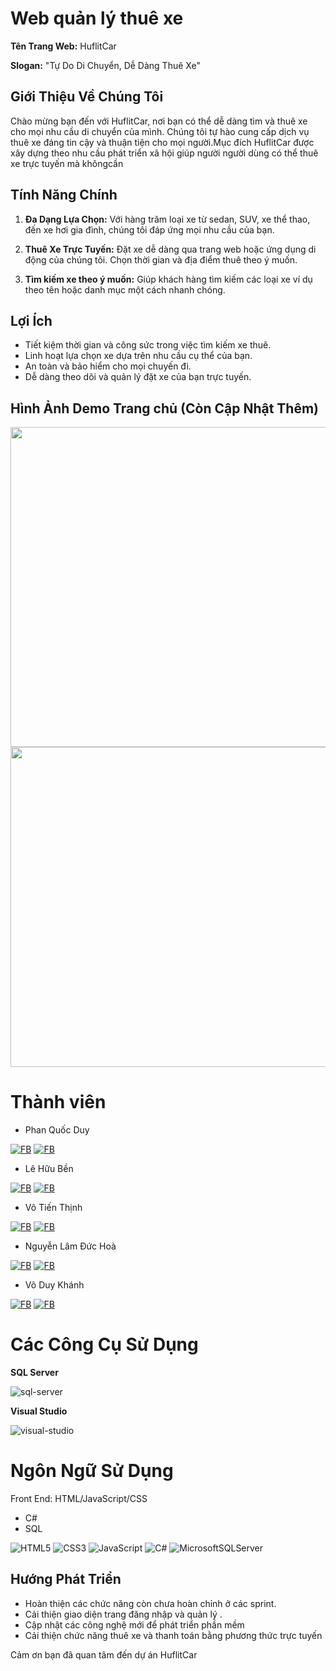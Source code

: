# **Web quản lý thuê xe**
**Tên Trang Web:** HuflitCar

**Slogan:** "Tự Do Di Chuyển, Dễ Dàng Thuê Xe"

## Giới Thiệu Về Chúng Tôi

Chào mừng bạn đến với HuflitCar, nơi bạn có thể dễ dàng tìm và thuê xe cho mọi nhu cầu di chuyển của mình. Chúng tôi tự hào cung cấp dịch vụ thuê xe đáng tin cậy và thuận tiện cho mọi người.Mục đích HuflitCar được xây dựng theo nhu cầu phát triển xã hội giúp người người dùng có thể thuê xe trực tuyến mà khôngcần

## Tính Năng Chính

1. **Đa Dạng Lựa Chọn:** Với hàng trăm loại xe từ sedan, SUV, xe thể thao, đến xe hơi gia đình, chúng tôi đáp ứng mọi nhu cầu của bạn.

2. **Thuê Xe Trực Tuyến:** Đặt xe dễ dàng qua trang web hoặc ứng dụng di động của chúng tôi. Chọn thời gian và địa điểm thuê theo ý muốn.

3. **Tìm kiếm xe theo ý muốn:** Giúp khách hàng tìm kiếm các loại xe ví dụ theo tên hoặc danh mục một cách nhanh chóng.

## Lợi Ích

- Tiết kiệm thời gian và công sức trong việc tìm kiếm xe thuê.
- Linh hoạt lựa chọn xe dựa trên nhu cầu cụ thể của bạn.
- An toàn và bảo hiểm cho mọi chuyến đi.
- Dễ dàng theo dõi và quản lý đặt xe của bạn trực tuyến.

## Hình Ảnh Demo Trang chủ (Còn Cập Nhật Thêm)

<img src="https://github.com/DuyQuocPhan/Nhom7_Quanlythuexe_T6_Ca2/assets/107761696/0e3abe9c-6a54-4ec8-9dcc-06059d756971"  witdh=244 height =512/>
<img src="https://github.com/DuyQuocPhan/Nhom7_Quanlythuexe_T6_Ca2/assets/107761696/7e00ed13-3b0f-4067-87d4-6c73a1eb0938"  witdh=244 height =512/>

# **Thành viên**
  
- Phan Quốc Duy

 <a href="mailto:drbicon@gmail.com?" target="_blank"><img src="https://img.shields.io/badge/Gmail-D14836?style=for-the-badge&logo=gmail&logoColor=white" alt="FB" /></a>
 <a href="https://www.facebook.com/quoc.duy.14203/" target="_blank"><img src="https://img.shields.io/badge/Facebook-%231877F2.svg?style=for-the-badge&logo=Facebook&logoColor=white" alt="FB" /></a>
 
- Lê Hữu Bền
  

 <a href="mailto:leben789789@gmail.com?" target="_blank"><img src="https://img.shields.io/badge/Gmail-D14836?style=for-the-badge&logo=gmail&logoColor=white" alt="FB" /></a>
 <a href="https://www.facebook.com/benle.2408/" target="_blank"><img src="https://img.shields.io/badge/Facebook-%231877F2.svg?style=for-the-badge&logo=Facebook&logoColor=white" alt="FB" /></a>
 
- Võ Tiến Thịnh
  
 <a href="mailto: votienthinh1001@gmail.com?" target="_blank"><img src="https://img.shields.io/badge/Gmail-D14836?style=for-the-badge&logo=gmail&logoColor=white" alt="FB" /></a>
 <a href="https://www.facebook.com/agust.kennedy?mibextid=LQQJ4d" target="_blank"><img src="https://img.shields.io/badge/Facebook-%231877F2.svg?style=for-the-badge&logo=Facebook&logoColor=white" alt="FB" /></a>
 
- Nguyễn Lâm Đức Hoà
  
 <a href="mailto:duchoa3032002@gmail.com?" target="_blank"><img src="https://img.shields.io/badge/Gmail-D14836?style=for-the-badge&logo=gmail&logoColor=white" alt="FB" /></a>
 <a href="https://www.facebook.com/profile.php?id=100009227780956&mibextid=LQQJ4d" target="_blank"><img src="https://img.shields.io/badge/Facebook-%231877F2.svg?style=for-the-badge&logo=Facebook&logoColor=white" alt="FB" /></a>
 
- Võ Duy Khánh
  
 <a href="mailto:lawesss2611@gmail.com?" target="_blank"><img src="https://img.shields.io/badge/Gmail-D14836?style=for-the-badge&logo=gmail&logoColor=white" alt="FB" /></a>
 <a href="https://www.facebook.com/profile.php?id=100009349033921" target="_blank"><img src="https://img.shields.io/badge/Facebook-%231877F2.svg?style=for-the-badge&logo=Facebook&logoColor=white" alt="FB" /></a>
 
# **Các Công Cụ Sử Dụng**

**SQL Server**

![sql-server](https://github.com/DuyQuocPhan/Nhom7_Quanlythuexe_T6_Ca2/assets/107761696/864251b2-9be3-4387-886d-251293bb9308)

**Visual Studio**

![visual-studio](https://github.com/DuyQuocPhan/Nhom7_Quanlythuexe_T6_Ca2/assets/107761696/092d2bff-0b3b-4ab7-99e5-d6415e32ca14)


# **Ngôn Ngữ Sử Dụng**

 Front End: HTML/JavaScript/CSS
- C#
- SQL
  
![HTML5](https://img.shields.io/badge/html5-%23E34F26.svg?style=for-the-badge&logo=html5&logoColor=white)
![CSS3](https://img.shields.io/badge/css3-%231572B6.svg?style=for-the-badge&logo=css3&logoColor=white)
![JavaScript](https://img.shields.io/badge/javascript-%23323330.svg?style=for-the-badge&logo=javascript&logoColor=%23F7DF1E)
![C#](https://img.shields.io/badge/c%23-%23239120.svg?style=for-the-badge&logo=c-sharp&logoColor=white)
![MicrosoftSQLServer](https://img.shields.io/badge/Microsoft%20SQL%20Server-CC2927?style=for-the-badge&logo=microsoft%20sql%20server&logoColor=white)

## Hướng Phát Triển

- Hoàn thiện các chức năng còn chưa hoàn chỉnh ở các sprint.
- Cải thiện giao diện trang đăng nhập và quản lý .
- Cập nhật các công nghệ mới để phát triển phần mềm
- Cải thiện chức năng thuê xe và thanh toán bằng phương thức trực tuyến


Cảm ơn bạn đã quan tâm đến dự án HuflitCar 

